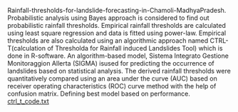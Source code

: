 Rainfall-thresholds-for-landslide-forecasting-in-Chamoli-MadhyaPradesh.
Probabilistic analysis using Bayes approach is considered to find out probabilistic rainfall thresholds.
Empirical rainfall thresholds are calculated using least square regression and data is fitted using power-law.
Empirical thresholds are also calculated using an algorithmic approach named CTRL-T(calculation of Thresholda for Rainfall induced Landslides Tool) which is done in R-software.
An algorithm-based model, Sistema Integrato Gestione Monitoraggion Allerta (SIGMA) isused for predicting the occurrence of landslides based on statistical analysis.
The derived rainfall thresholds were quantitatively compared using an area under the curve (AUC) based on receiver operating characteristics (ROC) curve method with the help of confusion matrix.
Defining best model based on performance.
[ctrl_t_code.txt](https://github.com/Anjali-Anju7/Rainfall-thresholds-for-landslide-forecasting-in-Chamoli-MadhyaPradesh/files/10220797/ctrl_t_code.txt)
